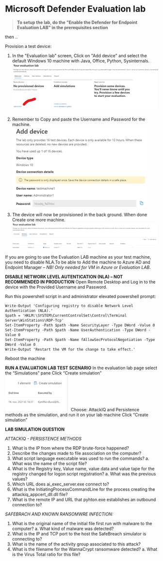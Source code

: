 # Microsoft Defender Evaluation lab

> **To setup the lab, do the "Enable the Defender for Endpoint Evaluation LAB" in the prerequisites section**

then ..

Provision a test device:
1.	In the "Evaluation lab" screen, Click on "Add device" and select the default Windows 10 machine with Java, Office, Python, Sysinternals.
![EvalLAB](../img/evallab5.png)
 
2.	Remember to Copy and paste the Username and Password for the machine.
![EvalLAB](../img/evallab6.png)

3.	The device will now be provisioned in the back ground. When done Create one more machine.
 ![EvalLAB](../img/evallab7.png)


If you are going to use the Evaluation LAB machine as your test machine, you need to disable NLA.To be able to Add the machine to Azure AD and Endpoint Manager – *NB! Only needed for VM in Azure or Evaluation LAB*.

  
**DISABLE NETWORK LEVEL AUTENTICATION (NLA) – NOT RECOMMENDED IN PRODUCTION**
Open Remote Desktop and Log in to the device with the Provided Username and Password.

Run this powershell script in and administrator elevated powershell prompt:
```
Write-Output 'Configuring registry to disable Network Level Authentication (NLA).'
$path = 'HKLM:\SYSTEM\CurrentControlSet\Control\Terminal Server\WinStations\RDP-Tcp'
Set-ItemProperty -Path $path -Name SecurityLayer -Type DWord -Value 0
Set-ItemProperty -Path $path -Name UserAuthentication -Type DWord -Value 0
Set-ItemProperty -Path $path -Name fAllowSecProtocolNegotiation -Type DWord -Value 0
Write-Output 'Restart the VM for the change to take effect.'
```
Reboot the machine


**RUN A EVALUATION LAB TEST SCENARIO**
In the evaluation lab page select the “Simulations” pane
Click “Create simulation”
  ![EvalLAB](../img/simul1.png)
Choose:
AttackIQ and Persistence methods as the simulation, and run it on your lab machine
Click “Create simulation”


**LAB SIMULATION QUESTION**

*ATTACKIQ - PERSISTENCE METHODS*
1.	What is the IP from where the RDP brute-force happened?
2.	Describe the changes made to file association on the computer?
3.	What script language executable was used to run the commands?
a.	What was the name of the script file?
4.	What is the Registry key, Value name, value data and value tape for the registry changed for logon script registration?
a.	What was the previous values?
5.	Which URL does ai_exec_server.exe connect to?
6.	What is the InitiatingProcessCommandLine for the process creating the attackiq_appcert_dll.dll file?
7.	What is the remote IP and URL that pyhton.exe establishes an outbound connection to?

*SAFEBRACH AND KNOWN RANSOMWRE INFECTION:*
1.	What is the original name of the initial file first run with malware to the computer?
a.	What kind of malware was detected?
2.	What is the IP and TCP port to the host the SafeBreach simulator is connecting to?
3.	What is the name of the activity group associated to this attack?
4.	What is the filename for the WannaCrypt ransomware detected?
a.	What is the Virus Total ratio for this file?
